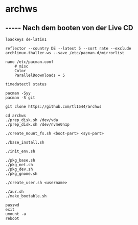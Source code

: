 # archws

## ----- Nach dem booten von der Live CD

```shell
loadkeys de-latin1
```

```shell
reflector --country DE --latest 5 --sort rate --exclude archlinux.thaller.ws --save /etc/pacman.d/mirrorlist
```

```shell
nano /etc/pacman.conf
	# misc
	Color
	ParallelDoownloads = 5
```

```shell
timedatectl status
```

```shell.
pacman -Syy
pacman -S git
```

```shell
git clone https://github.com/tl1644/archws
```

```shell
cd archws
./prep_disk.sh /dev/vda
./prep_disk.sh /dev/nvme0n1p

./create_mount_fs.sh <boot-part> <sys-part>

./base_install.sh

./init_env.sh

./pkg_base.sh
./pkg_net.sh
./pkg_dev.sh
./pkg_gnome.sh

./create_user.sh <username>

./aur.sh
./make_bootable.sh

passwd
exit
umount -a
reboot
```